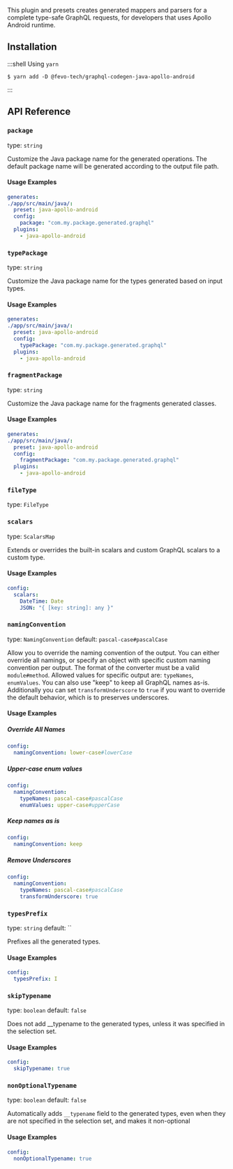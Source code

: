 This plugin and presets creates generated mappers and parsers for a complete type-safe GraphQL requests, for developers that uses Apollo Android runtime.

## Installation

:::shell Using `yarn`

    $ yarn add -D @fevo-tech/graphql-codegen-java-apollo-android

:::

## API Reference

### `package`

type: `string`

Customize the Java package name for the generated operations. The default package name will be generated according to the output file path.

#### Usage Examples

```yml
generates:
./app/src/main/java/:
  preset: java-apollo-android
  config:
    package: "com.my.package.generated.graphql"
  plugins:
    - java-apollo-android
```

### `typePackage`

type: `string`

Customize the Java package name for the types generated based on input types.

#### Usage Examples

```yml
generates:
./app/src/main/java/:
  preset: java-apollo-android
  config:
    typePackage: "com.my.package.generated.graphql"
  plugins:
    - java-apollo-android
```

### `fragmentPackage`

type: `string`

Customize the Java package name for the fragments generated classes.

#### Usage Examples

```yml
generates:
./app/src/main/java/:
  preset: java-apollo-android
  config:
    fragmentPackage: "com.my.package.generated.graphql"
  plugins:
    - java-apollo-android
```

### `fileType`

type: `FileType`



### `scalars`

type: `ScalarsMap`

Extends or overrides the built-in scalars and custom GraphQL scalars to a custom type.

#### Usage Examples

```yml
config:
  scalars:
    DateTime: Date
    JSON: "{ [key: string]: any }"
```

### `namingConvention`

type: `NamingConvention`
default: `pascal-case#pascalCase`

Allow you to override the naming convention of the output.
You can either override all namings, or specify an object with specific custom naming convention per output.
The format of the converter must be a valid `module#method`.
Allowed values for specific output are: `typeNames`, `enumValues`.
You can also use "keep" to keep all GraphQL names as-is.
Additionally you can set `transformUnderscore` to `true` if you want to override the default behavior,
which is to preserves underscores.

#### Usage Examples

##### Override All Names
```yml
config:
  namingConvention: lower-case#lowerCase
```

##### Upper-case enum values
```yml
config:
  namingConvention:
    typeNames: pascal-case#pascalCase
    enumValues: upper-case#upperCase
```

##### Keep names as is
```yml
config:
  namingConvention: keep
```

##### Remove Underscores
```yml
config:
  namingConvention:
    typeNames: pascal-case#pascalCase
    transformUnderscore: true
```

### `typesPrefix`

type: `string`
default: ``

Prefixes all the generated types.

#### Usage Examples

```yml
config:
  typesPrefix: I
```

### `skipTypename`

type: `boolean`
default: `false`

Does not add __typename to the generated types, unless it was specified in the selection set.

#### Usage Examples

```yml
config:
  skipTypename: true
```

### `nonOptionalTypename`

type: `boolean`
default: `false`

Automatically adds `__typename` field to the generated types, even when they are not specified
in the selection set, and makes it non-optional

#### Usage Examples

```yml
config:
  nonOptionalTypename: true
```
